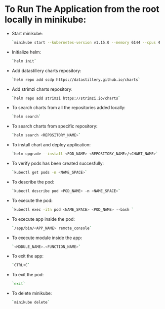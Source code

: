 # To Run The Application from the root locally in minikube:
  * Start minikube:
    ```bash
    `minikube start --kubernetes-version v1.15.0 --memory 6144 --cpus 4`
    ```
  * Initialize helm:
    ```bash
    `helm init`
    ```
  * Add datastillery charts repository:
    ```bash
    `helm repo add scdp https://datastillery.github.io/charts`
    ```
  * Add strimzi charts repository:
    ```bash
    `helm repo add strimzi https://strimzi.io/charts`
    ```
  * To search charts from all the repositories added locally:
    ```bash
    `helm search`
    ```
  * To search charts from specific repository:
    ```bash
    `helm search <REPOSITORY_NAME>`
    ```
  * To install chart and deploy application:
    ```bash
    `helm upgrade --install <POD_NAME> <REPOSITORY_NAME>/<CHART_NAME>`
    ```
  * To verify pods has been created succesfully:
    ```bash
    `kubectl get pods -n <NAME_SPACE>`
    ```
  * To describe the pod:
    ```bash
    `kubectl describe pod <POD_NAME> -n <NAME_SPACE>`
    ```
  * To execute the pod:
    ```bash
    `kubectl exec -itn pod <NAME_SPACE> <POD_NAME> --bash `
    ```
  * To execute app inside the pod:
    ```bash
    `/app/bin/<APP_NAME> remote_console`
    ```
  * To execute module inside the app:
    ```bash
    `<MODULE_NAME>.<FUNCTION_NAME>`
    ```
  * To exit the app:
    ```bash
    `CTRL+C`
    ```
  * To exit the pod:
    ```bash
    `exit`
    ```
  * To delete minikube:
    ```bash
    `minikube delete`
    ```
